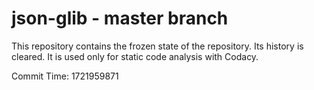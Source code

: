 # json-glib - master branch

This repository contains the frozen state of the repository.
Its history is cleared. It is used only for static code
analysis with Codacy.

Commit Time: 1721959871